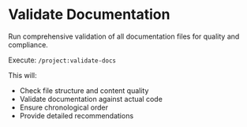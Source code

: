 # Validate Documentation

Run comprehensive validation of all documentation files for quality and compliance.

Execute: `/project:validate-docs`

This will:
- Check file structure and content quality
- Validate documentation against actual code
- Ensure chronological order
- Provide detailed recommendations
